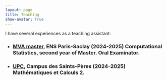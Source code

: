 ```yaml
---
layout: page
title: Teaching
show-avatar: True
---
```



I have several experiences as a teaching assistant:

* ### [MVA master](https://www.master-mva.com/), ENS Paris-Saclay (2024-2025) Computational Statistics, second year of Master. Oral Examinator.

* ### [UPC](https://www.u-paris.fr/), Campus des Saints-Pères (2024-2025) Mathématiques et Calculs 2.

<p>&nbsp;</p>

  
<!---
Rappel sur les chaines de Markov : 

[RappelMarkovMath.pdf](https://github.com/pierreclavier/pierreclavier.github.io/files/9849848/RappelMarkovMath.pdf)


*  TD 1 : Sujet :[Compstats_MVA_2023.pdf](https://github.com/pierreclavier/pierreclavier.github.io/files/12857708/Compstats_MVA_2023.pdf)
*  Data :[data.zip](https://github.com/pierreclavier/pierreclavier.github.io/files/9775977/data.zip)

*  TD 2 : Sujet : [Compstats_MVA TP2.pdf](https://github.com/pierreclavier/pierreclavier.github.io/files/13073208/Compstats_MVA___TP2.1.pdf)

*  Data: [WPP2019_Period_Indicators_Medium.csv](https://github.com/pierreclavier/pierreclavier.github.io/files/13226494/WPP2019_Period_Indicators_Medium.csv)

* TD 3: Sujet :[Compstats_MVA_TP3.pdf](https://github.com/pierreclavier/pierreclavier.github.io/files/13365662/Compstats_MVA_TP3.pdf)

* TD 4: Sujet :[Compstats_MVA_TP4.pdf](https://github.com/pierreclavier/pierreclavier.github.io/files/13501813/Compstats_MVA_TP4.pdf)
-->
